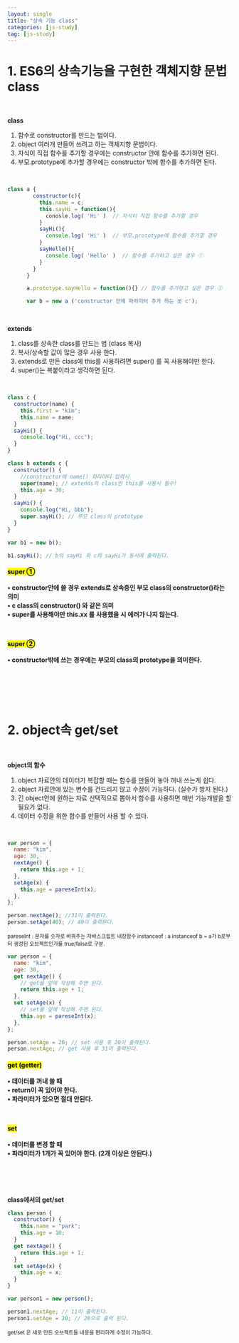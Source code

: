 ```yaml
---
layout: single
title: "상속 기능 class"
categories: [js-study]
tag: [js-study]
---
```


# 1. ES6의 상속기능을 구현한 객체지향 문법 class

<br>

**class**

1. 함수로 constructor를 만드는 법이다.
2. object 여러개 만들어 쓰려고 하는 객체지향 문법이다.
3. 자식이 직접 함수를 추가할 경우에는 constructor 안에 함수를 추가하면 된다.
4. 부모.prototype에 추가할 경우에는 constructor 밖에 함수를 추가하면 된다.

<br>

```js
class a {
        constructor(c){
          this.name = c;
          this.sayHi = function(){
            conosle.log( 'Hi' )  // 자식이 직접 함수를 추가할 경우
          }
          sayHi(){
            console.log( 'Hi' )  // 부모.prototype에 함수를 추가할 경우
          }
          sayHello(){
            console.log( 'Hello' )  // 함수를 추가하고 싶은 경우 ①
          }
        }
      }

      a.prototype.sayHello = function(){} // 함수를 추가하고 싶은 경우 ②

      var b = new a ('constructor 안에 파라미터 추가 하는 곳 c');
```

<br>

**extends**

1. class를 상속한 class를 만드는 법 (class 복사)
2. 복사/상속할 값이 많은 경우 사용 한다.
3. extends로 만든 class에 this를 사용하려면 super() 를 꼭 사용해야만 한다.
4. super()는 복붙이라고 생각하면 된다.

<br>

```js
class c {
  constructor(name) {
    this.first = "kim";
    this.name = name;
  }
  sayHi() {
    console.log("Hi, ccc");
  }
}

class b extends c {
  constructor() {
    //constructor에 name() 파라미터 입력시
    super(name); // extends의 class안 this를 사용시 필수!
    this.age = 30;
  }
  sayHi() {
    console.log("Hi, bbb");
    super.sayHi(); // 부모 class의 prototype
  }
}

var b1 = new b();

b1.sayHi(); // b의 sayHi 와 c의 sayHi가 동시에 출력된다.
```

<h4>
<mark>super ①</mark><br><br>
  • constructor안에 쓸 경우 extends로 상속중인 부모 class의 constructor()라는 의미<br>
  • c class의 constructor() 와 같은 의미<br>
  • super를 사용해야만 this.xx 를 사용했을 시 에러가 나지 않는다.<br><br><br>

<mark>super ②</mark><br><br>
• constructor밖에 쓰는 경우에는 부모의 class의 prototype을 의미한다.<br>

</h4>

<br><br><br><br>

# 2. object속 get/set

<br>

**object의 함수**

1. object 자료안의 데이터가 복잡할 때는 함수를 만들어 놓아 꺼내 쓰는게 쉽다.
2. object 자료안에 있는 변수를 건드리지 않고 수정이 가능하다. (실수가 방지 된다.)
3. 긴 object안에 원하는 자료 선택적으로 뽑아서 함수를 사용하면 매번 기능개발을 할 필요가 없다.
4. 데이터 수정을 위한 함수를 만들어 사용 할 수 있다.

<br>

```js
var person = {
  name: "kim",
  age: 30,
  nextAge() {
    return this.age + 1;
  },
  setAge(x) {
    this.age = pareseInt(x);
  },
};

person.nextAge(); //31이 출력된다.
person.setAge(40); // 40이 출력된다.
```

<small>
pareseInt : 문자를 숫자로 바꿔주는 자바스크립트 내장함수
instanceof : a instanceof b = a가 b로부터 생성된 오브젝트인가를 true/false로 구분.
</small>

```js
var person = {
  name: "kim",
  age: 30,
  get nextAge() {
    // get을 앞에 작성해 주면 된다.
    return this.age + 1;
  },
  set setAge(x) {
    // set을 앞에 작성해 주면 된다.
    this.age = pareseInt(x);
  },
};

person.setAge = 20; // set 사용 후 20이 출력된다.
person.nextAge; // get 사용 후 31이 출력된다.
```

<h4>
<mark>get (getter)</mark><br><br>
  • 데이터를 꺼내 쓸 때<br>
  • return이 꼭 있어야 한다.<br>
  • 파라미터가 있으면 절대 안된다.<br><br><br>

<mark>set</mark><br><br>
• 데이터를 변경 할 때 <br>
• 파라미터가 1개가 꼭 있어야 한다. (2개 이상은 안된다.)<br>

</h4>

<br><br><br>

**class에서의 get/set**

```js
class person {
  constructor() {
    this.name = "park";
    this.age = 10;
  }
  get nextAge() {
    return this.age + 1;
  }
  set setAge(x) {
    this.age = x;
  }
}

var person1 = new person();

person1.nextAge; // 11이 출력된다.
person1.setAge = 20; // 20으로 출력 된다.
```

<small>get/set 은 새로 만든 오브젝트들 내용을 편리하게 수정이 가능하다.</small>
